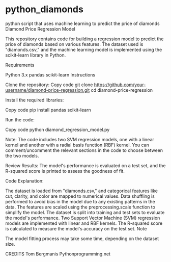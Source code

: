 # python_diamonds
python script that uses machine learning to predict the price of diamonds 
Diamond Price Regression Model

This repository contains code for building a regression model to predict the price of diamonds based on various features. The dataset used is "diamonds.csv," and the machine learning model is implemented using the scikit-learn library in Python.

Requirements

Python 3.x
pandas
scikit-learn
Instructions

Clone the repository:
  Copy code
    git clone https://github.com/your-username/diamond-price-regression.git
    cd diamond-price-regression

Install the required libraries:
  
  Copy code
    pip install pandas scikit-learn

Run the code:

  Copy code
    python diamond_regression_model.py

Note: The code includes two SVM regression models, one with a linear kernel and another with a radial basis function (RBF) kernel. You can comment/uncomment the relevant sections in the code to choose between the two models.

Review Results:
  The model's performance is evaluated on a test set, and the R-squared score is printed to assess the goodness of fit.

Code Explanation:

The dataset is loaded from "diamonds.csv," and categorical features like cut, clarity, and color are mapped to numerical values.
Data shuffling is performed to avoid bias in the model due to any existing patterns in the data.
The features are scaled using the preprocessing.scale function to simplify the model.
The dataset is split into training and test sets to evaluate the model's performance.
Two Support Vector Machine (SVM) regression models are implemented with linear and RBF kernels.
The R-squared score is calculated to measure the model's accuracy on the test set.
Note

The model fitting process may take some time, depending on the dataset size.

CREDITS
Tom Bergmanis
Pythonprogramming.net
